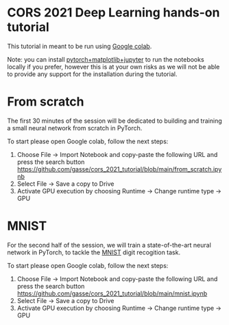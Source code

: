 # CORS 2021 Deep Learning hands-on tutorial

This tutorial in meant to be run using [Google colab](https://colab.research.google.com/).

Note: you can install [pytorch+matplotlib+jupyter](https://timoast.github.io/blog/installing-pytorch/) to run the notebooks locally if you prefer, however this is at your own risks as we will not be able to provide any support for the installation during the tutorial.

# From scratch

The first 30 minutes of the session will be dedicated to building and training a small neural network from scratch in PyTorch.

To start please open Google colab, follow the next steps:
1. Choose File -> Import Notebook and copy-paste the following URL and press the search button
https://github.com/gasse/cors_2021_tutorial/blob/main/from_scratch.ipynb
2. Select File -> Save a copy to Drive
3. Activate GPU execution by choosing Runtime -> Change runtime type -> GPU

# MNIST

For the second half of the session, we will train a state-of-the-art neural network in PyTorch, to tackle the [MNIST](http://yann.lecun.com/exdb/mnist/index.html) digit recogition task.

To start please open Google colab, follow the next steps:
1. Choose File -> Import Notebook and copy-paste the following URL and press the search button
https://github.com/gasse/cors_2021_tutorial/blob/main/mnist.ipynb
2. Select File -> Save a copy to Drive
3. Activate GPU execution by choosing Runtime -> Change runtime type -> GPU
